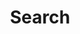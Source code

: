 ---
layout: frontend-template-documentation
sectionKey: Frontend templates
eleventyNavigation:
  parent: Finders
title: Search
---